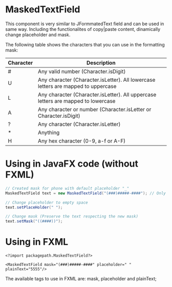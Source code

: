 # MaskedTextField

This component is very similar to JFormmatedText field and can be used in same way. Including the functionalites of copy|paste content, dinamically change placeholder and mask.

The following table shows the characters that you can use in the formatting mask:

|Character | Description |
| ------------- | ------------- |
| \# | Any valid number (Character.isDigit) |
| U | Any character (Character.isLetter). All lowercase letters are mapped to uppercase |
| L | Any character (Character.isLetter). All uppercase letters are mapped to lowercase |
| A | Any character or number (Character.isLetter or Character.isDigit) |
| ? | Any character (Character.isLetter) |
| * | Anything |
| H | Any hex character (0-9, a-f or A-F) |

# Using in JavaFX code (without FXML)

``` java
// Created mask for phone with default placeholder "_"
MaskedTextField text = new MaskedTextField("(###)#####-####"); // Only Number

// Change placeholder to empty space
text.setPlaceHolder(" ");

// Change mask (Preserve the text respecting the new mask)
text.setMask("((####))");
```

# Using in FXML
```
<?import packagepath.MaskedTextField?>

<MaskedTextField mask="(###)#####-####" placeholder=" " plainText="5555"/>
```
The available tags to use in FXML are: mask, placeholder and plainText;
